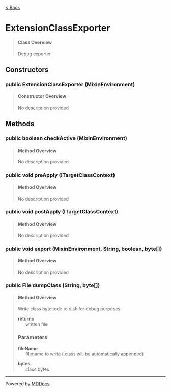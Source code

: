 [< Back](../README.md)
# ExtensionClassExporter #
>#### Class Overview ####
>Debug exporter
## Constructors ##
### public ExtensionClassExporter (MixinEnvironment) ###
>#### Constructor Overview ####
>No description provided
>
## Methods ##
### public boolean checkActive (MixinEnvironment) ###
>#### Method Overview ####
>No description provided
>
### public void preApply (ITargetClassContext) ###
>#### Method Overview ####
>No description provided
>
### public void postApply (ITargetClassContext) ###
>#### Method Overview ####
>No description provided
>
### public void export (MixinEnvironment, String, boolean, byte[]) ###
>#### Method Overview ####
>No description provided
>
### public File dumpClass (String, byte[]) ###
>#### Method Overview ####
>Write class bytecode to disk for debug purposes
>
>**returns**<br />
>&nbsp;&nbsp;&nbsp;&nbsp;&nbsp;&nbsp;written file
>
>### Parameters ###
>**fileName**<br />
>&nbsp;&nbsp;&nbsp;&nbsp;&nbsp;&nbsp;filename to write (.class will be automatically appended)
>
>**bytes**<br />
>&nbsp;&nbsp;&nbsp;&nbsp;&nbsp;&nbsp;class bytes
>

---
Powered by [MDDocs](https://github.com/VRCube/MDDocs)